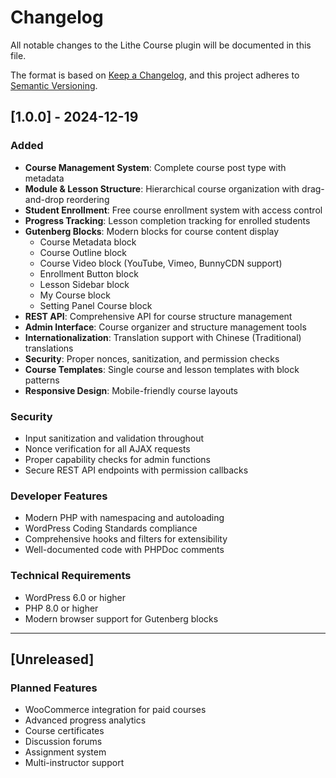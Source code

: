 # Changelog

All notable changes to the Lithe Course plugin will be documented in this file.

The format is based on [Keep a Changelog](https://keepachangelog.com/en/1.0.0/),
and this project adheres to [Semantic Versioning](https://semver.org/spec/v2.0.0.html).

## [1.0.0] - 2024-12-19

### Added

- **Course Management System**: Complete course post type with metadata
- **Module & Lesson Structure**: Hierarchical course organization with drag-and-drop reordering
- **Student Enrollment**: Free course enrollment system with access control
- **Progress Tracking**: Lesson completion tracking for enrolled students
- **Gutenberg Blocks**: Modern blocks for course content display
  - Course Metadata block
  - Course Outline block
  - Course Video block (YouTube, Vimeo, BunnyCDN support)
  - Enrollment Button block
  - Lesson Sidebar block
  - My Course block
  - Setting Panel Course block
- **REST API**: Comprehensive API for course structure management
- **Admin Interface**: Course organizer and structure management tools
- **Internationalization**: Translation support with Chinese (Traditional) translations
- **Security**: Proper nonces, sanitization, and permission checks
- **Course Templates**: Single course and lesson templates with block patterns
- **Responsive Design**: Mobile-friendly course layouts

### Security

- Input sanitization and validation throughout
- Nonce verification for all AJAX requests
- Proper capability checks for admin functions
- Secure REST API endpoints with permission callbacks

### Developer Features

- Modern PHP with namespacing and autoloading
- WordPress Coding Standards compliance
- Comprehensive hooks and filters for extensibility
- Well-documented code with PHPDoc comments

### Technical Requirements

- WordPress 6.0 or higher
- PHP 8.0 or higher
- Modern browser support for Gutenberg blocks

---

## [Unreleased]

### Planned Features

- WooCommerce integration for paid courses
- Advanced progress analytics
- Course certificates
- Discussion forums
- Assignment system
- Multi-instructor support

